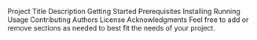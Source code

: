 Project Title
Description
Getting Started
Prerequisites
Installing
Running
Usage
Contributing
Authors
License
Acknowledgments
Feel free to add or remove sections as needed to best fit the needs of your project.

